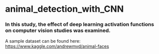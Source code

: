 # animal_detection_with_CNN
### In this study, the effect of deep learning activation functions on computer vision studies was examined.

A sample dataset can be found here: https://www.kaggle.com/andrewmvd/animal-faces 
